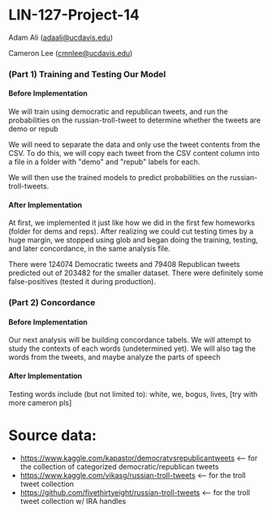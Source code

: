 # LIN-127-Project-14

Adam Ali (adaali@ucdavis.edu)

Cameron Lee (cmnlee@ucdavis.edu)

### (Part 1) Training and Testing Our Model

#### Before Implementation

We will train using democratic and republican tweets, and run the probabilities on the russian-troll-tweet to determine whether the tweets are demo or repub

We will need to separate the data and only use the tweet contents from the CSV. To do this, we will copy each tweet from the CSV content column into a file in a folder with "demo" and "repub" labels for each.

We will then use the trained models to predict probabilities on the russian-troll-tweets. 

#### After Implementation

At first, we implemented it just like how we did in the first few homeworks (folder for dems and reps). After realizing we could cut testing times by a huge margin, we stopped using glob and began doing the training, testing, and later concordance, in the same analysis file.

There were 124074 Democratic tweets and 79408 Republican tweets predicted out of 203482 for the smaller dataset. There were definitely some false-positives (tested it during production). 

### (Part 2) Concordance

#### Before Implementation

Our next analysis will be building concordance tabels. We will attempt to study the contexts of each words (undetermined yet). We will also tag the words from the tweets, and maybe analyze the parts of speech

#### After Implementation

Testing words include (but not limited to): white, we, bogus, lives, [try with more cameron pls]

# Source data:

- https://www.kaggle.com/kapastor/democratvsrepublicantweets <-- for the collection of categorized democratic/republican tweets
- https://www.kaggle.com/vikasg/russian-troll-tweets <-- for the troll tweet collection
- https://github.com/fivethirtyeight/russian-troll-tweets <-- for the troll tweet collection w/ IRA handles

